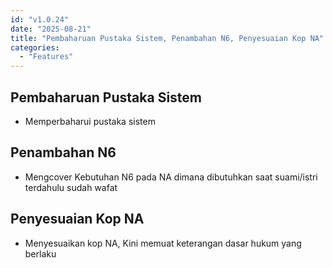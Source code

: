 ```yaml
---
id: "v1.0.24"
date: "2025-08-21"
title: "Pembaharuan Pustaka Sistem, Penambahan N6, Penyesuaian Kop NA"
categories:
  - "Features"
---
```


## Pembaharuan Pustaka Sistem
- Memperbaharui pustaka sistem

## Penambahan N6
- Mengcover Kebutuhan N6 pada NA dimana dibutuhkan saat suami/istri terdahulu sudah wafat

## Penyesuaian Kop NA
- Menyesuaikan kop NA, Kini memuat keterangan dasar hukum yang berlaku
